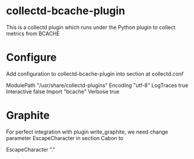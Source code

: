 collectd-bcache-plugin
====================

This is a collectd plugin which runs under the Python plugin to collect metrics from BCACHE 


Configure
=========

Add configuration to collectd-bcache-plugin into <Plugin python> section at collectd.conf<br>

<Plugin python>
    ModulePath "/usr/share/collectd-plugins"
    Encoding "utf-8"
    LogTraces true
    Interactive false
    Import "bcache"
    <module bcache>
        Verbose true
    </module>
</Plugin>

Graphite
========

For perfect integration with plugin write_graphite, we need change parameter EscapeCharacter in section Cabon to

EscapeCharacter "."


